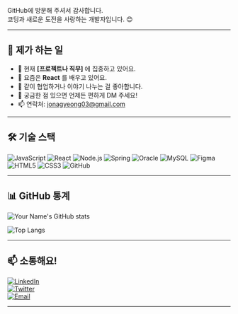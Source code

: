 

GitHub에 방문해 주셔서 감사합니다.  
코딩과 새로운 도전을 사랑하는 개발자입니다. 😊

---

## 🚀 제가 하는 일
- 🔭 현재 **[프로젝트나 직무]** 에 집중하고 있어요.
- 🌱 요즘은 **React** 를 배우고 있어요.
- 👯 같이 협업하거나 이야기 나누는 걸 좋아합니다.
- 💬 궁금한 점 있으면 언제든 편하게 DM 주세요!
- 📫 연락처: [jonagyeong03@gmail.com](mailto:**jonagyeong03@gmail.com**)

---

## 🛠️ 기술 스택

![JavaScript](https://img.shields.io/badge/-JavaScript-F7DF1E?logo=javascript&logoColor=black&style=flat-square) 
![React](https://img.shields.io/badge/-React-61DAFB?logo=react&logoColor=black&style=flat-square) 
![Node.js](https://img.shields.io/badge/-Node.js-339933?logo=nodedotjs&logoColor=white&style=flat-square) 
![Spring](https://img.shields.io/badge/-Spring-6DB33F?logo=spring&logoColor=white&style=flat-square)
![Oracle](https://img.shields.io/badge/-Oracle-F80000?logo=oracle&logoColor=white&style=flat-square)
![MySQL](https://img.shields.io/badge/-MySQL-4479A1?logo=mysql&logoColor=white&style=flat-square)
![Figma](https://img.shields.io/badge/-Figma-F24E1E?logo=figma&logoColor=white&style=flat-square)
![HTML5](https://img.shields.io/badge/-HTML5-E34F26?logo=html5&logoColor=white&style=flat-square)
![CSS3](https://img.shields.io/badge/-CSS3-1572B6?logo=css3&logoColor=white&style=flat-square)
![GitHub](https://img.shields.io/badge/-GitHub-181717?logo=github&logoColor=white&style=flat-square)

---

## 📊 GitHub 통계

![Your Name's GitHub stats](https://github-readme-stats.vercel.app/api?username=jonagyeong&show_icons=true&theme=radical)

![Top Langs](https://github-readme-stats.vercel.app/api/top-langs/?username=jonagyeong&layout=compact)


---

## 📫 소통해요!

[![LinkedIn](https://img.shields.io/badge/-LinkedIn-0077B5?logo=linkedin&logoColor=white&style=flat-square)](https://linkedin.com/in/your-linkedin)  
[![Twitter](https://img.shields.io/badge/-Twitter-1DA1F2?logo=twitter&logoColor=white&style=flat-square)](https://twitter.com/your-twitter)  
[![Email](https://img.shields.io/badge/-Email-D14836?logo=gmail&logoColor=white&style=flat-square)](mailto:jonagyeong03@gmail.com)

---
